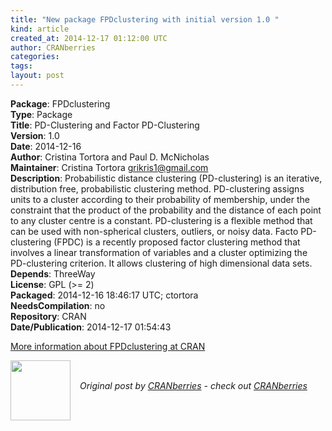 ```yaml
---
title: "New package FPDclustering with initial version 1.0 "
kind: article
created_at: 2014-12-17 01:12:00 UTC
author: CRANberries
categories: 
tags: 
layout: post
---
```

<strong>Package</strong>: FPDclustering<br>
<strong>Type</strong>: Package<br>
<strong>Title</strong>: PD-Clustering and Factor PD-Clustering<br>
<strong>Version</strong>: 1.0<br>
<strong>Date</strong>: 2014-12-16<br>
<strong>Author</strong>: Cristina Tortora and Paul D. McNicholas<br>
<strong>Maintainer</strong>: Cristina Tortora <grikris1@gmail.com><br>
<strong>Description</strong>: Probabilistic distance clustering (PD-clustering) is an iterative, distribution free, probabilistic clustering method. PD-clustering assigns units to a cluster according to their probability of membership, under the constraint that the product of the probability and the distance of each point to any cluster centre is a constant. PD-clustering is a flexible method that can be used with non-spherical clusters, outliers, or noisy data. Facto PD-clustering (FPDC) is a recently proposed factor clustering method that involves a linear transformation of variables and a cluster optimizing the PD-clustering criterion. It allows clustering of high dimensional data sets.<br>
<strong>Depends</strong>: ThreeWay<br>
<strong>License</strong>: GPL (>= 2)<br>
<strong>Packaged</strong>: 2014-12-16 18:46:17 UTC; ctortora<br>
<strong>NeedsCompilation</strong>: no<br>
<strong>Repository</strong>: CRAN<br>
<strong>Date/Publication</strong>: 2014-12-17 01:54:43<br>

<p>
<a href="http://cran.r-project.org/web/packages/FPDclustering/index.html">More information about FPDclustering at CRAN</a><div class="author">
  <img src="" style="width: 96px; height: 96;">
  <span style="position: absolute; padding: 32px 15px;">
    <i>Original post by <a href="http://twitter.com/">CRANberries</a> - check out <a href="http://dirk.eddelbuettel.com/cranberries">CRANberries   </a></i>
  </span>
</div>
